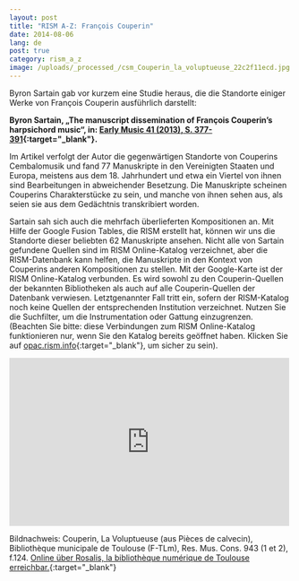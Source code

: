 ```yaml
---
layout: post
title: "RISM A-Z: François Couperin"
date: 2014-08-06
lang: de
post: true
category: rism_a_z
image: /uploads/_processed_/csm_Couperin_la_voluptueuse_22c2f11ecd.jpg
---
```



Byron Sartain gab vor kurzem eine Studie heraus, die die Standorte einiger Werke von François Couperin ausführlich darstellt:

**Byron Sartain, „The manuscript dissemination of François Couperin’s harpsichord music“, in: [Early Music 41 (2013), S. 377-391](http://em.oxfordjournals.org/content/41/3.toc){:target="_blank"}.**

Im Artikel verfolgt der Autor die gegenwärtigen Standorte von Couperins Cembalomusik und fand 77 Manuskripte in den Vereinigten Staaten und Europa, meistens aus dem 18. Jahrhundert und etwa ein Viertel von ihnen sind Bearbeitungen in abweichender Besetzung. Die Manuskripte scheinen Couperins Charakterstücke zu sein, und manche von ihnen sehen aus, als seien sie aus dem Gedächtnis transkribiert worden.

Sartain sah sich auch die mehrfach überlieferten Kompositionen an. Mit Hilfe der Google Fusion Tables, die RISM erstellt hat, können wir uns die Standorte dieser beliebten 62 Manuskripte ansehen. Nicht alle von Sartain gefundene Quellen sind im RISM Online-Katalog verzeichnet, aber die RISM-Datenbank kann helfen, die Manuskripte in den Kontext von Couperins anderen Kompositionen zu stellen. Mit der Google-Karte ist der RISM Online-Katalog verbunden. Es wird sowohl zu den Couperin-Quellen der bekannten Bibliotheken als auch auf alle Couperin-Quellen der Datenbank verwiesen. Letztgenannter Fall tritt ein, sofern der RISM-Katalog noch keine Quellen der entsprechenden Institution verzeichnet. Nutzen Sie die Suchfilter, um die Instrumentation oder Gattung einzugrenzen. (Beachten Sie bitte: diese Verbindungen zum RISM Online-Katalog funktionieren nur, wenn Sie den Katalog bereits geöffnet haben. Klicken Sie auf [opac.rism.info](http://opac.rism.info/){:target="_blank"}, um sicher zu sein).



<iframe width="500" height="300" scrolling="no" frameborder="no" src="https://www.google.com/fusiontables/embedviz?q=select+col0+from+1LJaPa_YqDSSDzrsIriPvKNKNVKV9cETPVpYI3P_0&amp;viz=MAP&amp;h=false&amp;lat=49.91817071907786&amp;lng=8.697899640050991&amp;t=1&amp;z=6&amp;l=col0&amp;y=2&amp;tmplt=2&amp;hml=ONE_COL_LAT_LNG"></iframe>





Bildnachweis: Couperin, La Voluptueuse (aus Pièces de calvecin), Bibliothèque municipale de Toulouse (F-TLm), Res. Mus. Cons. 943 (1 et 2), f.124. [Online über Rosalis, la bibliothèque numérique de Toulouse erreichbar.](http://numerique.bibliotheque.toulouse.fr/ark:/74899/B315556101_RMCONS0943){:target="_blank"}




